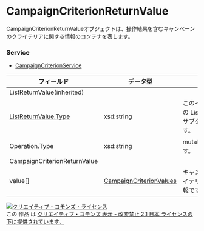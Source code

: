 # CampaignCriterionReturnValue
CampaignCriterionReturnValueオブジェクトは、操作結果を含むキャンペーンのクライテリアに関する情報のコンテナを表します。
### Service
+ [CampaignCriterionService](../services/CampaignCriterionService.md)

| フィールド | データ型 | 説明 | 
|---|---|---|
| ListReturnValue(inherited)|||
| <a href="./ListReturnValue.md">ListReturnValue.Type</a>| xsd:string| このインスタンスの ListReturnValue のサブタイプを示します。 |
| Operation.Type| xsd:string| mutate処理の内容です。 |
| CampaignCriterionReturnValue|||
| value[]| <a href="./CampaignCriterionValues.md">CampaignCriterionValues</a>| キャンペーンのクライテリアに関する情報です。 |
<a rel="license" href="http://creativecommons.org/licenses/by-nd/2.1/jp/"><img alt="クリエイティブ・コモンズ・ライセンス" style="border-width:0" src="https://i.creativecommons.org/l/by-nd/2.1/jp/88x31.png" /></a><br />この 作品 は <a rel="license" href="http://creativecommons.org/licenses/by-nd/2.1/jp/">クリエイティブ・コモンズ 表示 - 改変禁止 2.1 日本 ライセンスの下に提供されています。</a>
